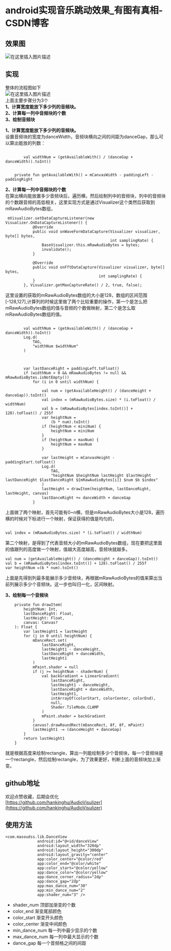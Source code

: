 # android实现音乐跳动效果\_有图有真相-CSDN博客

## 效果图

![&#x5728;&#x8FD9;&#x91CC;&#x63D2;&#x5165;&#x56FE;&#x7247;&#x63CF;&#x8FF0;](https://img-blog.csdnimg.cn/20210408155627343.gif#pic_center)

## 实现

整体的流程图如下  
 ![&#x5728;&#x8FD9;&#x91CC;&#x63D2;&#x5165;&#x56FE;&#x7247;&#x63CF;&#x8FF0;](https://img-blog.csdnimg.cn/20210408172701715.png?x-oss-process=image/watermark,type_ZmFuZ3poZW5naGVpdGk,shadow_10,text_aHR0cHM6Ly9ibG9nLmNzZG4ubmV0L3UwMTMzMDk4NzA=,size_16,color_FFFFFF,t_70#pic_center)  
 上面主要步骤分为3个  
 **1、计算宽度能放下多少列的音频块。**  
 **2、计算每一列中音频块的个数**  
 **3、绘制音频块**

**1、计算宽度能放下多少列的音频块。**  
 设置音频块的宽度为danceWidth，音频块横向之间的间距为danceGap，那么可以算出能放的列数：

```text

        val widthNum = (getAvailableWith() / (danceGap + danceWidth)).toInt()

  
    private fun getAvailableWith() = mCanvasWidth - paddingLeft - paddingRight
```

**2、计算每一列中音频块的个数**  
 在算出横向能放置多少音频块后，遍历横，然后绘制列中的音频块，列中的音频块的个数跟音频的高低相关，这里实现方式是通过Visualizer这个类然后获取到mRawAudioBytes数组，

```text
 mVisualizer.setDataCaptureListener(new Visualizer.OnDataCaptureListener() {
            @Override
            public void onWaveFormDataCapture(Visualizer visualizer, byte[] bytes,
                                              int samplingRate) {
                BaseVisualizer.this.mRawAudioBytes = bytes;
                invalidate();
            }

            @Override
            public void onFftDataCapture(Visualizer visualizer, byte[] bytes,
                                         int samplingRate) {
            }
        }, Visualizer.getMaxCaptureRate() / 2, true, false);
```

这里设置的获取的mRawAudioBytes数组的大小是128，数组的区间范围\[-128,127\],计算列的时候这里做了两个比较重要的操作，第一个是怎么把mRawAudioBytes数组的值与音频的个数做映射，第二个是怎么取mRawAudioBytes数组的值。

```text
 
        val widthNum = (getAvailableWith() / (danceGap + danceWidth)).toInt()
        Log.d(
            TAG,
            "widthNum $widthNum"
        )
        

        
        var lastDanceRight = paddingLeft.toFloat()
        if (widthNum > 0 && mRawAudioBytes != null && mRawAudioBytes.isNotEmpty())
            for (i in 0 until widthNum) {
                
                val num = (getAvailableHeight() / (danceHeight + danceGap)).toInt()
                val index = (mRawAudioBytes.size) * (i.toFloat() / widthNum)
                val b = (mRawAudioBytes[index.toInt()] + 128).toFloat() / 255f
                var heightNum =
                    (b * num).toInt()
                if (heightNum < miniNum) {
                    heightNum = miniNum
                }
                if (heightNum > maxNum) {
                    heightNum = maxNum
                }
                
                var lastHeight = mCanvasHeight - paddingStart.toFloat()
                Log.d(
                    TAG,
                    "heightNum $heightNum lastHeight $lastHeight lastDanceRight $lastDanceRight ${mRawAudioBytes[i]} $num $b $index"
                )
                lastHeight = drawItem(heightNum, lastDanceRight, lastHeight, canvas)
                lastDanceRight += danceWidth + danceGap
            }
```

上面做了两个映射，首先可能有0~n横，但是mRawAudioBytes大小是128，遍历横的时候对下标进行一个映射，保证获得的值是均匀的，

```text

val index = (mRawAudioBytes.size) * (i.toFloat() / widthNum)
```

第二个映射，是得到了代表音频大小的mRawAudioBytes数组，现在要把这里面的值跟列的高度做一个映射，值越大高度越高，音频块就越多。

```text
val num = (getAvailableHeight() / (danceHeight + danceGap)).toInt()
val b = (mRawAudioBytes[index.toInt()] + 128).toFloat() / 255f
var heightNum =(b * num).toInt()
```

上面是先得到列最多能展示多少音频块，再根据mRawAudioBytes的值来算出当前列展示多少个音频块。这一步也叫归一化，区间映射。

**3、绘制每一个音频块**

```text
    private fun drawItem(
        heightNum: Int,
        lastDanceRight: Float,
        lastHeight: Float,
        canvas: Canvas?
    ): Float {
        var lastHeight1 = lastHeight
        for (j in 0 until heightNum) {
            mDanceRect.set(
                lastDanceRight,
                lastHeight1 - danceHeight,
                lastDanceRight + danceWidth,
                lastHeight1
            )
            mPaint.shader = null
            if (j >= heightNum - shaderNum) {
                val backGradient = LinearGradient(
                    lastDanceRight,
                    lastHeight1 - danceHeight,
                    lastDanceRight + danceWidth,
                    lastHeight1,
                    intArrayOf(colorStart, colorCenter, colorEnd),
                    null,
                    Shader.TileMode.CLAMP
                )
                mPaint.shader = backGradient
            }
            canvas?.drawRoundRect(mDanceRect, 8f, 8f, mPaint)
            lastHeight1 -= (danceHeight + danceGap)
        }
        return lastHeight1
    }
```

就是根据高度来绘制rectangle，算出一列能绘制多少个音频块，每一个音频块是一个rectangle，然后绘制rectangle，为了效果更好，判断上面的音频块加上渐变。

## github地址

欢迎点赞收藏，后期会优化  
 [https://github.com/hankinghu/AudioVisulizer](https://github.com/hankinghu/AudioVisulizer)

## 使用方法

```text
<com.masoudss.lib.DanceView
              android:id="@+id/danceView"
              android:layout_width="320dp"
              android:layout_height="300dp"
              android:layout_gravity="center"
              app:color_center="@color/red"
              app:color_end="@color/white"
              app:color_start="@color/yellow"
              app:dance_color="@color/yellow"
              app:dance_corner_radius="2dp"
              app:dance_gap="2dp"
              app:max_dance_num="30"
              app:min_dance_num="2"
              app:shader_num="3" />
```

* shader\_num 顶部加渐变的个数
* color\_end 渐变尾部颜色
* color\_start 渐变开头颜色
* color\_center 渐变中间颜色
* min\_dance\_num 每一列中最少显示的个数
* max\_dance\_num 每一列中最大显示的个数
* dance\_gap 每一个音频格之间的间距

